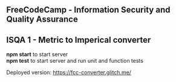 ## **FreeCodeCamp** - Information Security and Quality Assurance

## ISQA 1 - Metric to Imperical converter

**npm start** to start server  
**npm test** to start server and run unit and function tests

Deployed version: https://fcc-converter.glitch.me/
